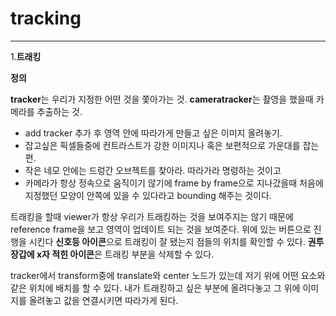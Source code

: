 # tracking  
***  
1.**트래킹**

**정의**  
  
 **tracker**는 우리가 지정한 어떤 것을 쫓아가는 것.
 **cameratracker**는 촬영을 했을때 카메라를 추출하는 것.
 
 * add tracker 추가 후 영역 안에 따라가게 만들고 싶은 이미지 올려놓기.
 * 잡고싶은 픽셀들중에 컨트라스트가 강한 이미지나 혹은 보편적으로 가운대를 잡는 편.
 * 작은 네모 안에는 드렁간 오브젝트를 찾아라. 따라가라 명령하는 것이고
 * 카메라가 항상 정속으로 움직이기 않기에 frame by frame으로 지나갔을때 처음에 지정했던 모양이 안쪽에 있을 수 있다라고 bounding 해주는 것이다.
 
 트래킹을 할때 viewer가 항상 우리가 트래킹하는 것을 보여주지는 않기 때문에 reference frame을 보고 영역이 업데이트 되는 것을 보여준다.
 위에 있는 버튼으로 진행을 시킨다
 **신호등 아이콘**으로 트래킹이 잘 됐는지 점들의 위치를 확인할 수 있다.
 **권투장갑에 x자 적힌 아이콘**은 트래킹 부분을 삭제할 수 있다.  
 
 tracker에서 transform중에 translate와 center 노드가 있는데 저기 위에 어떤 요소와 같은 위치에 배치를 할 수 있다.
 내가 트래킹하고 싶은 부분에 올려다놓고 그 위에 이미지를 올려놓고 값을 연결시키면 따라가게 된다.
 
 
